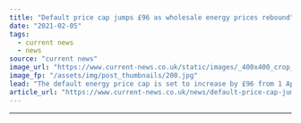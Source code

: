 ```yaml
---
title: "Default price cap jumps £96 as wholesale energy prices rebound"
date: "2021-02-05"
tags: 
  - current news
  - news
source: "current news"
image_url: "https://www.current-news.co.uk/static/images/_400x400_crop_center-center/Metering_--_Getty.jpg"
image_fp: "/assets/img/post_thumbnails/200.jpg"
lead: "​The default energy price cap is set to increase by £96 from 1 April 2021, returning to pre-pandemic levels to reflect rising wholesale prices."
article_url: "https://www.current-news.co.uk/news/default-price-cap-jumps-96-as-wholesale-energy-prices-rebound?utm_source=rss-feeds&utm_medium=rss&utm_campaign=rss"
---
```


---
